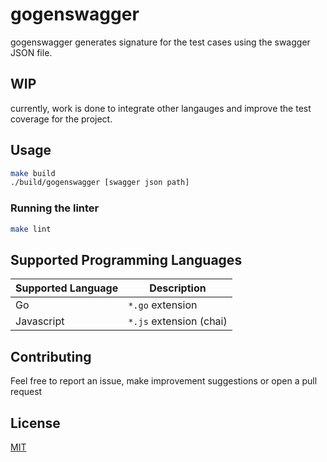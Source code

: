 # gogenswagger

gogenswagger generates signature for the test cases using the swagger JSON file.

## WIP

currently, work is done to integrate other langauges and improve the test coverage for the project.

## Usage

```bash
make build
./build/gogenswagger [swagger json path]
```

### Running the linter

```bash
make lint
```

## Supported Programming Languages

| Supported Language | Description             |
| ------------------ | ----------------------- |
| Go                 | `*.go` extension        |
| Javascript         | `*.js` extension (chai) |

## Contributing

Feel free to report an issue, make improvement suggestions or open a pull request

## License

[MIT](https://choosealicense.com/licenses/mit/)
